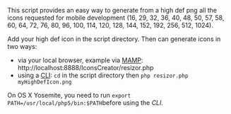 This script provides an easy way to generate from a high def png all the icons requested for mobile development (16, 29, 32, 36, 40, 48, 50, 57, 58, 60, 64, 72, 76, 80, 96, 100, 114, 120, 128, 144, 152, 192, 256, 512, 1024).

Add your high def icon in the script directory. Then can generate icons in two ways:
- via your local browser, example via [MAMP](http://www.mamp.info/en/index.html): http://localhost:8888/IconsCreator/resizor.php
- using a [CLI](http://en.wikipedia.org/wiki/Command-line_interface): `cd` in the script directory then `php resizor.php myHighDefIcon.png`

On OS X Yosemite, you need to run `export PATH=/usr/local/php5/bin:$PATH`before using the *CLI*.
